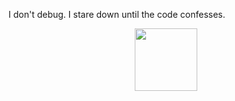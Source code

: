 
I don't debug. I stare down until the code confesses.

<div id="header" align="center">
  <img src="https://media.giphy.com/media/i4MAH84pqe2m2aVojc/giphy.gif" width="100"/>
  
</div>
<div>

</div>


